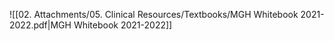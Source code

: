 ![[02. Attachments/05. Clinical Resources/Textbooks/MGH Whitebook 2021-2022.pdf|MGH Whitebook 2021-2022]]